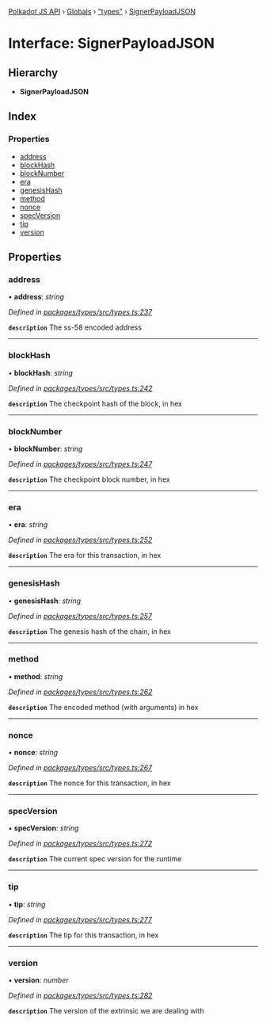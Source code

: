 [Polkadot JS API](../README.md) › [Globals](../globals.md) › ["types"](../modules/_types_.md) › [SignerPayloadJSON](_types_.signerpayloadjson.md)

# Interface: SignerPayloadJSON

## Hierarchy

* **SignerPayloadJSON**

## Index

### Properties

* [address](_types_.signerpayloadjson.md#address)
* [blockHash](_types_.signerpayloadjson.md#blockhash)
* [blockNumber](_types_.signerpayloadjson.md#blocknumber)
* [era](_types_.signerpayloadjson.md#era)
* [genesisHash](_types_.signerpayloadjson.md#genesishash)
* [method](_types_.signerpayloadjson.md#method)
* [nonce](_types_.signerpayloadjson.md#nonce)
* [specVersion](_types_.signerpayloadjson.md#specversion)
* [tip](_types_.signerpayloadjson.md#tip)
* [version](_types_.signerpayloadjson.md#version)

## Properties

###  address

• **address**: *string*

*Defined in [packages/types/src/types.ts:237](https://github.com/polkadot-js/api/blob/4cb8462d50/packages/types/src/types.ts#L237)*

**`description`** The ss-58 encoded address

___

###  blockHash

• **blockHash**: *string*

*Defined in [packages/types/src/types.ts:242](https://github.com/polkadot-js/api/blob/4cb8462d50/packages/types/src/types.ts#L242)*

**`description`** The checkpoint hash of the block, in hex

___

###  blockNumber

• **blockNumber**: *string*

*Defined in [packages/types/src/types.ts:247](https://github.com/polkadot-js/api/blob/4cb8462d50/packages/types/src/types.ts#L247)*

**`description`** The checkpoint block number, in hex

___

###  era

• **era**: *string*

*Defined in [packages/types/src/types.ts:252](https://github.com/polkadot-js/api/blob/4cb8462d50/packages/types/src/types.ts#L252)*

**`description`** The era for this transaction, in hex

___

###  genesisHash

• **genesisHash**: *string*

*Defined in [packages/types/src/types.ts:257](https://github.com/polkadot-js/api/blob/4cb8462d50/packages/types/src/types.ts#L257)*

**`description`** The genesis hash of the chain, in hex

___

###  method

• **method**: *string*

*Defined in [packages/types/src/types.ts:262](https://github.com/polkadot-js/api/blob/4cb8462d50/packages/types/src/types.ts#L262)*

**`description`** The encoded method (with arguments) in hex

___

###  nonce

• **nonce**: *string*

*Defined in [packages/types/src/types.ts:267](https://github.com/polkadot-js/api/blob/4cb8462d50/packages/types/src/types.ts#L267)*

**`description`** The nonce for this transaction, in hex

___

###  specVersion

• **specVersion**: *string*

*Defined in [packages/types/src/types.ts:272](https://github.com/polkadot-js/api/blob/4cb8462d50/packages/types/src/types.ts#L272)*

**`description`** The current spec version for  the runtime

___

###  tip

• **tip**: *string*

*Defined in [packages/types/src/types.ts:277](https://github.com/polkadot-js/api/blob/4cb8462d50/packages/types/src/types.ts#L277)*

**`description`** The tip for this transaction, in hex

___

###  version

• **version**: *number*

*Defined in [packages/types/src/types.ts:282](https://github.com/polkadot-js/api/blob/4cb8462d50/packages/types/src/types.ts#L282)*

**`description`** The version of the extrinsic we are dealing with
